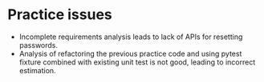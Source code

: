 # Practice issues

- Incomplete requirements analysis leads to lack of APIs for resetting passwords.
- Analysis of refactoring the previous practice code and using pytest fixture combined with existing unit test is not good, leading to incorrect estimation.
